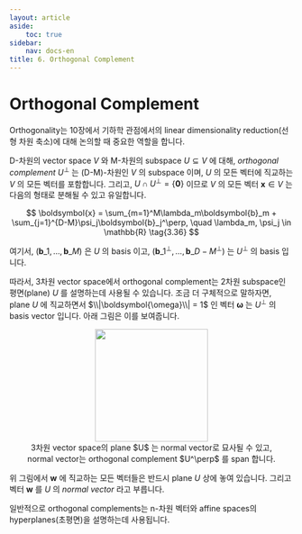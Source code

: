 ```yaml
---
layout: article
aside:
    toc: true
sidebar:
    nav: docs-en
title: 6. Orthogonal Complement
---
```


# Orthogonal Complement

Orthogonality는 10장에서 기하학 관점에서의 linear dimensionality reduction(선형 차원 축소)에 대해 논의할 때 중요한 역할을 합니다.

D-차원의 vector space $V$ 와 M-차원의 subspace $U \subseteq V$ 에 대해, *orthogonal complement* $U^\perp$ 는 (D-M)-차원인 $V$ 의 subspace 이며, $U$ 의 모든 벡터에 직교하는 $V$ 의 모든 벡터를 포함합니다. 그리고, $U \cap U^\perp = \lbrace\boldsymbol{0}\rbrace$ 이므로 $V$ 의 모든 벡터 $\boldsymbol{x} \in V$ 는 다음의 형태로 분해될 수 있고 유일합니다.

$$ \boldsymbol{x} = \sum_{m=1}^M\lambda_m\boldsymbol{b}_m + \sum_{j=1}^{D-M}\psi_j\boldsymbol{b}_j^\perp, \quad \lambda_m, \psi_j \in \mathbb{R} \tag{3.36} $$

여기서, $(\boldsymbol{b}\_1, \dotsc,\boldsymbol{b}\_M)$ 은 $U$ 의 basis 이고, $(\boldsymbol{b}\_1^\perp, \dotsc, \boldsymbol{b}\_{D-M}^\perp)$ 는 $U^\perp$ 의 basis 입니다.

따라서, 3차원 vector space에서 orthogonal complement는 2차원 subspace인 평면(plane) $U$ 를 설명하는데 사용될 수 있습니다. 조금 더 구체적으로 말하자면, plane $U$ 에 직교하면서 $\\|\boldsymbol{\omega}\\| = 1$ 인 벡터 $\boldsymbol{\omega}$ 는 $U^\perp$ 의 basis vector 입니다. 아래 그림은 이를 보여줍니다.

<div align="center"><img src="{{ site.baseurl }}/assets/images/figures/figure3.7.png" height=200px></div>

<div align="center">3차원 vector space의 plane $U$ 는 normal vector로 묘사될 수 있고, <br>normal vector는 orthogonal complement $U^\perp$ 를 span 합니다.</div>

위 그림에서 $\boldsymbol{w}$ 에 직교하는 모든 벡터들은 반드시 plane $U$ 상에 놓여 있습니다. 그리고 벡터 $\boldsymbol{w}$ 를 $U$ 의 *normal vector* 라고 부릅니다.

일반적으로 orthogonal complements는 n-차원 벡터와 affine spaces의 hyperplanes(초평면)을 설명하는데 사용됩니다.
